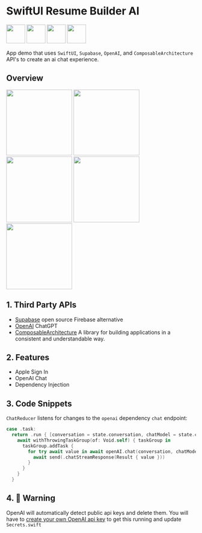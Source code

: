 # SwiftUI Resume Builder AI

<img width="50" src="https://github.com/kodydeda4/swiftui-resume-builder-ai/assets/45678211/6eeb1ca6-4d7f-4de4-91d9-409e733f7bf2"> <img width="50" src="https://static.vecteezy.com/system/resources/previews/021/059/825/non_2x/chatgpt-logo-chat-gpt-icon-on-green-background-free-vector.jpg"> <img width="50" src="https://miro.medium.com/v2/resize:fit:1400/0*QzPzYLTNRX7p5Rsl"> <img width="50" src="https://github.com/kodydeda4/swiftui-resume-builder-ai/assets/45678211/6fcfd313-c589-4ec6-b5b8-d02524299480">

App demo that uses `SwiftUI`, `Supabase`, `OpenAI`, and `ComposableArchitecture` API's to create an ai chat experience.

## Overview

<img width="175" src="https://github.com/kodydeda4/swiftui-resume-builder-ai/assets/45678211/8ce58ad2-4a96-4377-838d-c6230ca12ba3">
<img width="175" src="https://github.com/kodydeda4/swiftui-resume-builder-ai/assets/45678211/66d9d175-9041-4336-be0e-0189edb72495">
<img width="175" src="https://github.com/kodydeda4/swiftui-resume-builder-ai/assets/45678211/1c42f091-048f-431c-bd9e-a1530393008c">
<img width="175" src="https://github.com/kodydeda4/swiftui-resume-builder-ai/assets/45678211/cd47d17d-ac43-4026-853c-0437e1c27863">
<img width="175" src="https://github.com/kodydeda4/swiftui-resume-builder-ai/assets/45678211/d48eb07f-b61e-4759-9758-895576285a00">

## 1. Third Party APIs

* [Supabase](https://supabase.com/) open source Firebase alternative
* [OpenAI](https://platform.openai.com/) ChatGPT
* [ComposableArchitecture](https://github.com/pointfreeco/swift-composable-architecture) A library for building applications in a consistent and understandable way.

## 2. Features

* Apple Sign In
* OpenAI Chat
* Dependency Injection

## 3. Code Snippets

`ChatReducer` listens for changes to the `openai` dependency `chat` endpoint:

```swift
case .task:
  return .run { [conversation = state.conversation, chatModel = state.chatModel] send in
    await withThrowingTaskGroup(of: Void.self) { taskGroup in
      taskGroup.addTask {
        for try await value in await openAI.chat(conversation, chatModel) {
          await send(.chatStreamResponse(Result { value }))
        }
      }
    }
  }
```

## 4. 🚨 Warning

OpenAI will automatically detect public api keys and delete them. You will have to [create your own OpenAI api key](https://platform.openai.com/docs/overview) to get this running and update `Secrets.swift`
